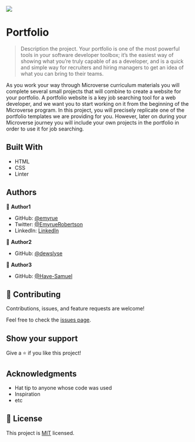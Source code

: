 ![](https://img.shields.io/badge/Microverse-blueviolet)

# Portfolio

> Description the project.
Your portfolio is one of the most powerful tools in your software developer toolbox; it’s the easiest way of showing what you’re truly capable of as a developer, and is a quick and simple way for recruiters and hiring managers to get an idea of what you can bring to their teams.

As you work your way through Microverse curriculum materials you will complete several small projects that will combine to create a website for your portfolio. A portfolio website is a key job searching tool for a web developer, and we want you to start working on it from the beginning of the Microverse program. In this project, you will precisely replicate one of the portfolio templates we are providing for you. However, later on during your Microverse journey you will include your own projects in the portfolio in order to use it for job searching.

## Built With

- HTML
- CSS
- Linter

## Authors

👤 **Author1**

- GitHub: [@emyrue](https://github.com/emyrue)
- Twitter: [@EmyrueRobertson](https://twitter.com/EmyrueRobertson)
- LinkedIn: [LinkedIn](https://www.linkedin.com/in/emily-robertson-70a2bb22a/)

👤 **Author2**

- GitHub: [@dewslyse](https://github.com/dewslyse)

👤 **Author3**

- GitHub: [@Have-Samuel](https://github.com/Have-Samuel)

## 🤝 Contributing

Contributions, issues, and feature requests are welcome!

Feel free to check the [issues page](https://github.com/emyrue/HelloMicroverse2/issues).

## Show your support

Give a ⭐️ if you like this project!

## Acknowledgments

- Hat tip to anyone whose code was used
- Inspiration
- etc

## 📝 License

This project is [MIT](./MIT.md) licensed.